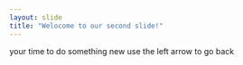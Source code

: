 ```yaml
---
layout: slide
title: "Welocome to our second slide!"
---
```

your time to do something new
use the left arrow to go back
